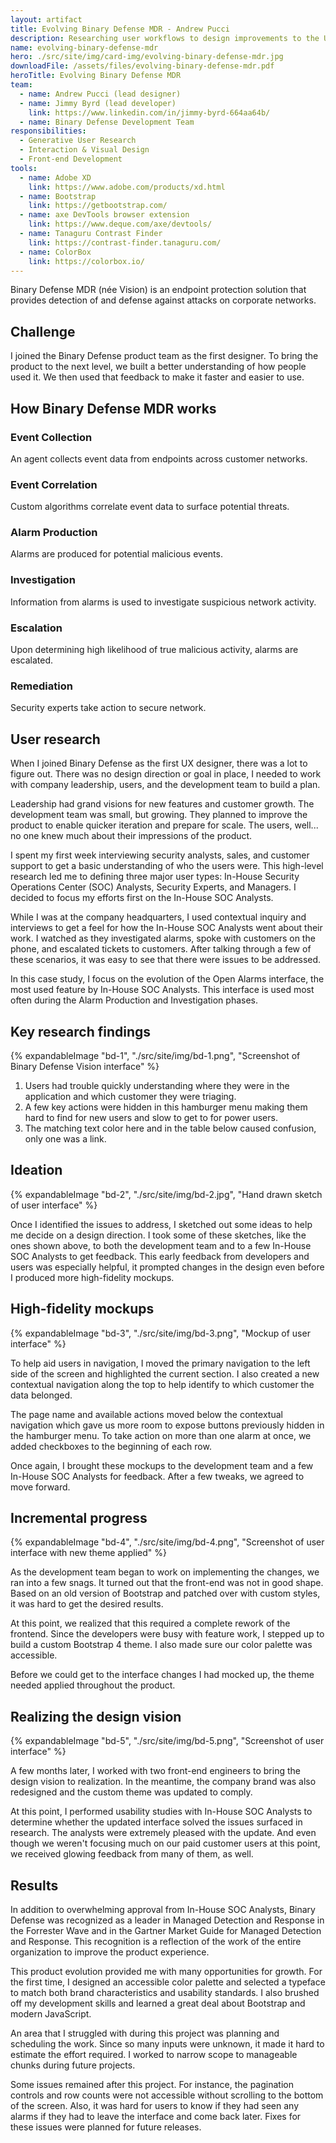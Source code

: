 ```yaml
---
layout: artifact
title: Evolving Binary Defense MDR - Andrew Pucci
description: Researching user workflows to design improvements to the UI of an information security SaaS application.
name: evolving-binary-defense-mdr
hero: ./src/site/img/card-img/evolving-binary-defense-mdr.jpg
downloadFile: /assets/files/evolving-binary-defense-mdr.pdf
heroTitle: Evolving Binary Defense MDR
team:
  - name: Andrew Pucci (lead designer)
  - name: Jimmy Byrd (lead developer)
    link: https://www.linkedin.com/in/jimmy-byrd-664aa64b/
  - name: Binary Defense Development Team
responsibilities:
  - Generative User Research
  - Interaction & Visual Design
  - Front-end Development
tools:
  - name: Adobe XD
    link: https://www.adobe.com/products/xd.html
  - name: Bootstrap
    link: https://getbootstrap.com/
  - name: axe DevTools browser extension
    link: https://www.deque.com/axe/devtools/
  - name: Tanaguru Contrast Finder
    link: https://contrast-finder.tanaguru.com/
  - name: ColorBox
    link: https://colorbox.io/
---
```


<p class="lead">Binary Defense MDR (née Vision) is an endpoint protection solution that provides detection of and defense against attacks on corporate networks.</p>

## Challenge

I joined the Binary Defense product team as the first designer. To bring the product to the next level, we built a better understanding of how people used it. We then used that feedback to make it faster and easier to use.

## How Binary Defense MDR works

<div class="row row-cols-1 row-cols-lg-2 row-cols-xl-3 g-3 my-3">
  <div class="col">
    <div class="card h-100">
      <div class="card-body">
        <div class="row mx-0 h-100">
          <div class="col-auto text-primary ps-1 fs-3" aria-hidden="true">
            <i class="fas fa-laptop fa-fw h-100"></i>
          </div>
          <div class="col">
            <h3 class="h5 card-title">Event Collection</h3>
            <p class="card-text">An agent collects event data from endpoints across customer networks.</p>
          </div>
        </div>
      </div>
    </div>
  </div>
  <div class="col">
    <div class="card h-100">
      <div class="card-body">
        <div class="row mx-0 h-100">
          <div class="col-auto text-primary ps-1 fs-3" aria-hidden="true">
            <i class="fas fa-robot fa-fw h-100"></i>
          </div>
          <div class="col">
            <h3 class="h5 card-title">Event Correlation</h3>
            <p class="card-text">Custom algorithms correlate event data to surface potential threats.</p>
          </div>
        </div>
      </div>
    </div>
  </div>
  <div class="col">
    <div class="card h-100">
      <div class="card-body">
        <div class="row mx-0 h-100">
          <div class="col-auto text-primary ps-1 fs-3" aria-hidden="true">
            <i class="fas fa-bell fa-fw h-100"></i>
          </div>
          <div class="col">
            <h3 class="h5 card-title">Alarm Production</h3>
            <p class="card-text">Alarms are produced for potential malicious events.</p>
          </div>
        </div>
      </div>
    </div>
  </div>
  <div class="col">
    <div class="card h-100">
      <div class="card-body">
        <div class="row mx-0 h-100">
          <div class="col-auto text-primary ps-1 fs-3" aria-hidden="true">
            <i class="fas fa-microscope fa-fw h-100"></i>
          </div>
          <div class="col">
            <h3 class="h5 card-title">Investigation</h3>
            <p class="card-text">Information from alarms is used to investigate suspicious network activity.</p>
          </div>
        </div>
      </div>
    </div>
  </div>
  <div class="col">
    <div class="card h-100">
      <div class="card-body">
        <div class="row mx-0 h-100">
          <div class="col-auto text-primary ps-1 fs-3" aria-hidden="true">
            <i class="fas fa-phone-alt fa-fw h-100"></i>
          </div>
          <div class="col">
            <h3 class="h5 card-title">Escalation</h3>
            <p class="card-text">Upon determining high likelihood of true malicious activity, alarms are escalated.</p>
          </div>
        </div>
      </div>
    </div>
  </div>
  <div class="col">
    <div class="card h-100">
      <div class="card-body">
        <div class="row mx-0 h-100">
          <div class="col-auto text-primary ps-1 fs-3" aria-hidden="true">
            <i class="fas fa-lock fa-fw h-100"></i>
          </div>
          <div class="col">
            <h3 class="h5 card-title">Remediation</h3>
            <p class="card-text">Security experts take action to secure network.</p>
          </div>
        </div>
      </div>
    </div>
  </div>
</div>

## User research

When I joined Binary Defense as the first UX designer, there was a lot to figure out. There was no design direction or goal in place, I needed to work with company leadership, users, and the development team to build a plan.

Leadership had grand visions for new features and customer growth. The development team was small, but growing. They planned to improve the product to enable quicker iteration and prepare for scale. The users, well... no one knew much about their impressions of the product.

I spent my first week interviewing security analysts, sales, and customer support to get a basic understanding of who the users were. This high-level research led me to defining three major user types: In-House Security Operations Center (SOC) Analysts, Security Experts, and Managers. I decided to focus my efforts first on the In-House SOC Analysts.

While I was at the company headquarters, I used contextual inquiry and interviews to get a feel for how the In-House SOC Analysts went about their work. I watched as they investigated alarms, spoke with customers on the phone, and escalated tickets to customers. After talking through a few of these scenarios, it was easy to see that there were issues to be addressed.

In this case study, I focus on the evolution of the Open Alarms interface, the most used feature by In-House SOC Analysts. This interface is used most often during the Alarm Production and Investigation phases.

## Key research findings

<div class="row row-cols-1 row-cols-lg-2 g-3 mb-3">
  <div class="col">
    {% expandableImage "bd-1", "./src/site/img/bd-1.png", "Screenshot of Binary Defense Vision interface" %}
  </div>
  <div class="col">
    <ol>
      <li>Users had trouble quickly understanding where they were in the application and which customer they were triaging.</li>
      <li>A few key actions were hidden in this hamburger menu making them hard to find for new users and slow to get to for power users.</li>
      <li>The matching text color here and in the table below caused confusion, only one was a link.</li>
    </ol>
  </div>
</div>

## Ideation

<div class="row row-cols-1 row-cols-lg-2 g-3 mb-3">
  <div class="col">
    {% expandableImage "bd-2", "./src/site/img/bd-2.jpg", "Hand drawn sketch of user interface" %}
  </div>
  <div class="col">
    <p>Once I identified the issues to address, I sketched out some ideas to help me decide on a design direction. I took some of these sketches, like the ones shown above, to both the development team and to a few In-House SOC Analysts to get feedback. This early feedback from developers and users was especially helpful, it prompted changes in the design even before I produced more high-fidelity mockups.</p>
  </div>
</div>

## High-fidelity mockups

<div class="row row-cols-1 row-cols-lg-2 g-3 mb-3">
  <div class="col">
    {% expandableImage "bd-3", "./src/site/img/bd-3.png", "Mockup of user interface" %}
  </div>
  <div class="col">
    <p>To help aid users in navigation, I moved the primary navigation to the left side of the screen and highlighted the current section. I also created a new contextual navigation along the top to help identify to which customer the data belonged.</p>
    <p>The page name and available actions moved below the contextual navigation which gave us more room to expose buttons previously hidden in the hamburger menu. To take action on more than one alarm at once, we added checkboxes to the beginning of each row.</p>
    <p>Once again, I brought these mockups to the development team and a few In-House SOC Analysts for feedback. After a few tweaks, we agreed to move forward.</p>
  </div>
</div>

## Incremental progress

<div class="row row-cols-1 row-cols-lg-2 g-3 mb-3">
  <div class="col">
    {% expandableImage "bd-4", "./src/site/img/bd-4.png", "Screenshot of user interface with new theme applied" %}
  </div>
  <div class="col">
    <p>As the development team began to work on implementing the changes, we ran into a few snags. It turned out that the front-end was not in good shape. Based on an old version of Bootstrap and patched over with custom styles, it was hard to get the desired results.</p>
    <p>At this point, we realized that this required a complete rework of the frontend. Since the developers were busy with feature work, I stepped up to build a custom Bootstrap 4 theme. I also made sure our color palette was accessible.</p>
    <p>Before we could get to the interface changes I had mocked up, the theme needed applied throughout the product.</p>
  </div>
</div>

## Realizing the design vision

<div class="row row-cols-1 row-cols-lg-2 g-3 mb-3">
  <div class="col">
    {% expandableImage "bd-5", "./src/site/img/bd-5.png", "Screenshot of user interface" %}
  </div>
  <div class="col">
    <p>A few months later, I worked with two front-end engineers to bring the design vision to realization. In the meantime, the company brand was also redesigned and the custom theme was updated to comply.</p>
    <p>At this point, I performed usability studies with In-House SOC Analysts to determine whether the updated interface solved the issues surfaced in research. The analysts were extremely pleased with the update. And even though we weren't focusing much on our paid customer users at this point, we received glowing feedback from many of them, as well.</p>
  </div>
</div>

## Results

In addition to overwhelming approval from In-House SOC Analysts, Binary Defense was recognized as a leader in Managed Detection and Response in the Forrester Wave and in the Gartner Market Guide for Managed Detection and Response. This recognition is a reflection of the work of the entire organization to improve the product experience.

This product evolution provided me with many opportunities for growth. For the first time, I designed an accessible color palette and selected a typeface to match both brand characteristics and usability standards. I also brushed off my development skills and learned a great deal about Bootstrap and modern JavaScript.

An area that I struggled with during this project was planning and scheduling the work. Since so many inputs were unknown, it made it hard to estimate the effort required. I worked to narrow scope to manageable chunks during future projects.

Some issues remained after this project. For instance, the pagination controls and row counts were not accessible without scrolling to the bottom of the screen. Also, it was hard for users to know if they had seen any alarms if they had to leave the interface and come back later. Fixes for these issues were planned for future releases.
